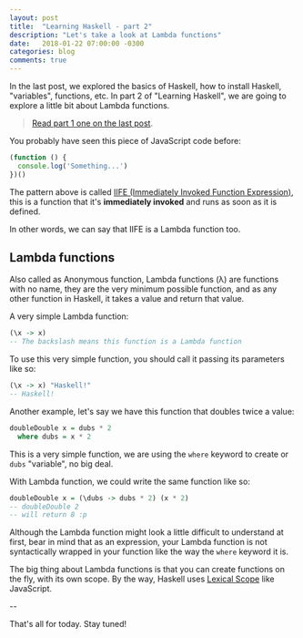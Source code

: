 ```yaml
---
layout: post
title:  "Learning Haskell - part 2"
description: "Let's take a look at Lambda functions"
date:   2018-01-22 07:00:00 -0300
categories: blog
comments: true
---
```


In the last post, we explored the basics of Haskell, how to install Haskell, "variables", functions, etc. In part 2 of "Learning Haskell", we are going to explore a little bit about Lambda functions.

> [Read part 1 one on the last post](/blog/2018/01/04/learning-haskell/).

You probably have seen this piece of JavaScript code before:

```javascript
(function () {
  console.log('Something...')
})()
```

The pattern above is called [IIFE (Immediately Invoked Function Expression)](http://benalman.com/news/2010/11/immediately-invoked-function-expression/), this is a function that it's **immediately invoked** and runs as soon as it is defined.

In other words, we can say that IIFE is a Lambda function too.

## Lambda functions

Also called as Anonymous function, Lambda functions (λ) are functions with no name, they are the very minimum possible function, and as any other function in Haskell, it takes a value and return that value.

A very simple Lambda function:

```haskell
(\x -> x)
-- The backslash means this function is a Lambda function
```

To use this very simple function, you should call it passing its parameters like so:

```haskell
(\x -> x) "Haskell!"
-- Haskell!
```

Another example, let's say we have this function that doubles twice a value:

```haskell
doubleDouble x = dubs * 2
  where dubs = x * 2
```

This is a very simple function, we are using the `where` keyword to create or `dubs` "variable", no big deal.

With Lambda function, we could write the same function like so:

```haskell
doubleDouble x = (\dubs -> dubs * 2) (x * 2)
-- doubleDouble 2
-- will return 8 :p
```

Although the Lambda function might look a little difficult to understand at first, bear in mind that as an expression, your Lambda function is not syntactically  wrapped in your function like the way the `where` keyword it is.

The big thing about Lambda functions is that you can create functions on the fly, with its own scope. By the way, Haskell uses [Lexical Scope](https://github.com/getify/You-Dont-Know-JS/blob/master/scope%20%26%20closures/ch2.md) like JavaScript.

--

That's all for today. Stay tuned!
